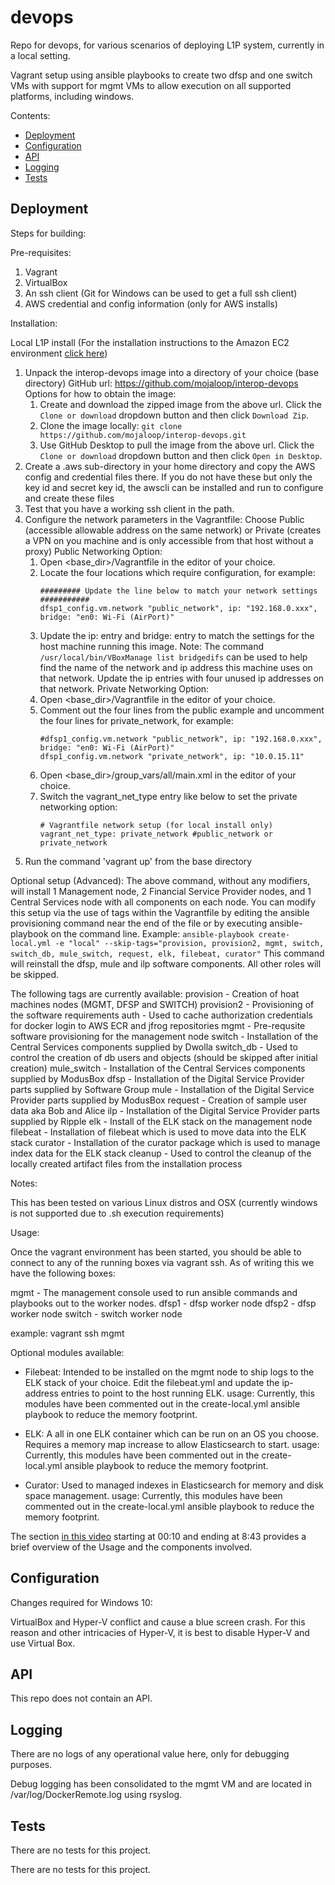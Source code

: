 # devops

Repo for devops, for various scenarios of deploying L1P system, currently in a local setting.

Vagrant setup using ansible playbooks to create two dfsp and one switch VMs with support for mgmt VMs to allow execution on all supported platforms, including windows.

Contents:

- [Deployment](#deployment)
- [Configuration](#configuration)
- [API](#api)
- [Logging](#logging)
- [Tests](#tests)

## Deployment

Steps for building:

Pre-requisites:

1.  Vagrant
2.  VirtualBox
3.  An ssh client (Git for Windows can be used to get a full ssh client)
4.  AWS credential and config information (only for AWS installs)

Installation:

Local L1P install (For the installation instructions to the Amazon EC2 environment [click here](README_EC2.md))

1.  Unpack the interop-devops image into a directory of your choice (base directory)
    GitHub url: https://github.com/mojaloop/interop-devops
    Options for how to obtain the image:
    1.  Create and download the zipped image from the above url.  Click the `Clone or download` dropdown button and then click `Download Zip`.
    2.  Clone the image locally: `git clone https://github.com/mojaloop/interop-devops.git`
    3.  Use GitHub Desktop to pull the image from the above url.  Click the `Clone or download` dropdown button and then click `Open in Desktop`.
2.  Create a .aws sub-directory in your home directory and copy the AWS config and credential files there.  If you do not have these but only the key id and secret key id, the awscli can be installed and run to configure and create these files
3.  Test that you have a working ssh client in the path.
4.  Configure the network parameters in the Vagrantfile:
    Choose Public (accessible allowable address on the same network) or Private (creates a VPN on you machine and is only accessible from that host without a proxy)
    Public Networking Option:
    1.  Open <base_dir>/Vagrantfile in the editor of your choice.
    2.  Locate the four locations which require configuration, for example:
        ```
        ######### Update the line below to match your network settings ###########
        dfsp1_config.vm.network "public_network", ip: "192.168.0.xxx", bridge: "en0: Wi-Fi (AirPort)"
        ```
    3.  Update the ip: entry and bridge: entry to match the settings for the host machine running this image.
        Note:  The command `/usr/local/bin/VBoxManage list bridgedifs` can be used to help find the name of the network and ip address this machine uses on that network.  Update the ip entries with four unused ip addresses on that network.
    Private Networking Option:
    1.  Open <base_dir>/Vagrantfile in the editor of your choice.
    2.  Comment out the four lines from the public example and uncomment the four lines for private_network, for example:
        ```
        #dfsp1_config.vm.network "public_network", ip: "192.168.0.xxx", bridge: "en0: Wi-Fi (AirPort)"
        dfsp1_config.vm.network "private_network", ip: "10.0.15.11"
        ```
    3.  Open <base_dir>/group_vars/all/main.xml in the editor of your choice.
    4.  Switch the vagrant_net_type entry like below to set the private networking option:
        ```
        # Vagrantfile network setup (for local install only)
        vagrant_net_type: private_network #public_network or private_network
        ```
5.  Run the command 'vagrant up' from the base directory

Optional setup (Advanced):  The above command, without any modifiers, will install 1 Management node, 2 Financial Service Provider nodes, and 1 Central Services node with all components on each node.
You can modify this setup via the use of tags within the Vagrantfile by editing the ansible provisioning command near the end of the file or by executing ansible-playbook on the command line.
Example: `ansible-playbook create-local.yml -e "local" --skip-tags="provision, provision2, mgmt, switch, switch_db, mule_switch, request, elk, filebeat, curator"` This command will reinstall the dfsp, mule and ilp software components.  All other roles will be skipped.

The following tags are currently available:
provision - Creation of hoat machines nodes (MGMT, DFSP and SWITCH)
provision2 - Provisioning of the software requirements
auth - Used to cache authorization credentials for docker login to AWS ECR and jfrog repositories
mgmt - Pre-requsite software provisioning for the management node
switch - Installation of the Central Services components supplied by Dwolla
switch_db - Used to control the creation of db users and objects (should be skipped after initial creation)
mule_switch - Installation of the Central Services components supplied by ModusBox
dfsp - Installation of the Digital Service Provider parts supplied by Software Group
mule - Installation of the Digital Service Provider parts supplied by ModusBox
request - Creation of sample user data aka Bob and Alice
ilp - Installation of the Digital Service Provider parts supplied by Ripple
elk - Install of the ELK stack on the management node
filebeat - Installation of filebeat which is used to move data into the ELK stack
curator - Installation of the curator package which is used to manage index data for the ELK stack
cleanup - Used to control the cleanup of the locally created artifact files from the installation process

Notes:  

This has been tested on various Linux distros and OSX (currently windows is not supported due to .sh execution requirements)

Usage:

Once the vagrant environment has been started, you should be able to connect to any of the running boxes via vagrant ssh.  As of writing this we have the following boxes:

mgmt - The management console used to run ansible commands and playbooks out to the worker nodes.
dfsp1 - dfsp worker node
dfsp2 - dfsp worker node
switch - switch worker node

example:  vagrant ssh mgmt

Optional modules available:
- Filebeat:  Intended to be installed on the mgmt node to ship logs to the ELK stack of your choice.  Edit the filebeat.yml and update the ip-address entries to point to the host running ELK.
  usage: Currently, this modules have been commented out in the create-local.yml ansible playbook to reduce the memory footprint.

- ELK:  A all in one ELK container which can be run on an OS you choose.  Requires a memory map increase to allow Elasticsearch to start.
  usage: Currently, this modules have been commented out in the create-local.yml ansible playbook to reduce the memory footprint.

- Curator:  Used to managed indexes in Elasticsearch for memory and disk space management.
  usage: Currently, this modules have been commented out in the create-local.yml ansible playbook to reduce the memory footprint.

The section [in this video](https://www.dropbox.com/home/Level%20One%20OSS%20Team%20Share/Phase%20One%20Wrap-up/Demo%20Folder?preview=ModusBox+Demo.mp4) starting at 00:10 and ending at 8:43 provides a brief overview of the Usage and the components involved.

## Configuration

Changes required for Windows 10:

VirtualBox and Hyper-V conflict and cause a blue screen crash.  For this reason and other intricacies of Hyper-V, it is best to disable Hyper-V and use Virtual Box.

## API

This repo does not contain an API.

## Logging

There are no logs of any operational value here, only for debugging purposes.

Debug logging has been consolidated to the mgmt VM and are located in /var/log/DockerRemote.log using rsyslog.

## Tests

There are no tests for this project.

There are no tests for this project.
